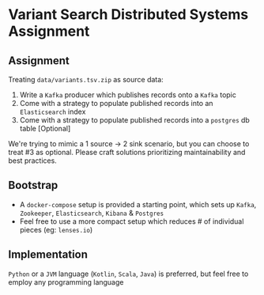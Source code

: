 # Variant Search Distributed Systems Assignment

## Assignment

Treating `data/variants.tsv.zip` as source data:
1. Write a `Kafka` producer which publishes records onto a `Kafka` topic
2. Come with a strategy to populate published records into an `Elasticsearch` index
3. Come with a strategy to populate published records into a `postgres` db table [Optional]

We're trying to mimic a 1 source -> 2 sink scenario, but you can choose to treat #3 as optional. 
Please craft solutions prioritizing maintainability and best practices.           

## Bootstrap

- A `docker-compose` setup is provided a starting point, which sets up `Kafka`, `Zookeeper`, `Elasticsearch`, `Kibana` & `Postgres`
- Feel free to use a more compact setup which reduces # of individual pieces (eg: `lenses.io`)  

## Implementation

`Python` or a `JVM` language (`Kotlin`, `Scala`, `Java`) is preferred, but feel free to employ any programming language  
